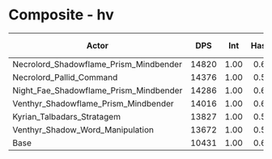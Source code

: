 # Composite - hv
| Actor | DPS | Int | Haste | Crit | Mastery | Vers | DPS Weight |
|---|:---:|:---:|:---:|:---:|:---:|:---:|:---:|
|Necrolord_Shadowflame_Prism_Mindbender|14820|1.00|0.61|0.58|0.71|0.54|0.17|
|Necrolord_Pallid_Command|14376|1.00|0.59|0.59|0.66|0.54|0.17|
|Night_Fae_Shadowflame_Prism_Mindbender|14286|1.00|0.62|0.62|0.75|0.55|0.17|
|Venthyr_Shadowflame_Prism_Mindbender|14016|1.00|0.60|0.63|0.72|0.55|0.18|
|Kyrian_Talbadars_Stratagem|13827|1.00|0.57|0.59|0.71|0.53|0.18|
|Venthyr_Shadow_Word_Manipulation|13672|1.00|0.52|0.61|0.71|0.54|0.18|
|Base|10431|1.00|0.64|0.63|0.75|0.55|0.24|
